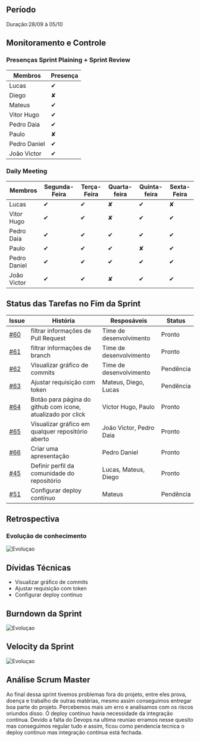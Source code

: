 
## Período

  

  

Duração:28/09 à 05/10


## Monitoramento e Controle

### Presenças Sprint Plaining + Sprint Review


|**Membros**|**Presença**|
|--|--|
| Lucas | ✔ |
| Diego | ✘ |
| Mateus | ✔ |
| Vitor Hugo | ✔ |
| Pedro Daia | ✔ |
| Paulo | ✘ |
| Pedro Daniel | ✔ |
| João Victor | ✔ |

  

### Daily Meeting


| Membros |Segunda-Feira| Terça-Feira | Quarta-feira | Quinta-feira | Sexta-Feira |
|--|--|--|--|--|--|
| Lucas | ✔ | ✔ | ✘ | ✔ | ✘ |
| Vitor Hugo | ✔ | ✔ | ✘ |✔ | ✔ |
| Pedro Daia | ✔ | ✔ | ✔ |✔ | ✔ |
| Paulo | ✔ | ✔ | ✔ | ✘ | ✔ |
| Pedro Daniel | ✔ | ✔ | ✔ |✔ | ✔ |
| João Victor | ✔ | ✔ | ✘ | ✔ | ✔ |

  

  

## Status das Tarefas no Fim da Sprint

  

  

| **Issue** | **História** | **Resposáveis** | **Status** |
|--|--|--|--|
| [#60](https://github.com/fga-eps-mds/2019.2-Git-Breakdown/issues/60) | filtrar informações de Pull Request | Time de desenvolvimento | Pronto |
| [#61](https://github.com/fga-eps-mds/2019.2-Git-Breakdown/issues/61) | filtrar informações de branch | Time de desenvolvimento | Pronto |
| [#62](https://github.com/fga-eps-mds/2019.2-Git-Breakdown/issues/62) | Visualizar gráfico de commits |  Time de desenvolvimento | Pendência |
| [#63](https://github.com/fga-eps-mds/2019.2-Git-Breakdown/issues/63) | Ajustar requisição com token  | Mateus, Diego, Lucas | Pendência |
| [#64](https://github.com/fga-eps-mds/2019.2-Git-Breakdown/issues/64) | Botão para página do github com icone, atualizado por click| Victor Hugo, Paulo | Pronto |
| [#65](https://github.com/fga-eps-mds/2019.2-Git-Breakdown/issues/65) | Visualizar gráfico em qualquer repositório aberto  | João Victor, Pedro Daia | Pronto |
| [#66](https://github.com/fga-eps-mds/2019.2-Git-Breakdown/issues/66) | Criar uma apresentação | Pedro Daniel | Pronto |
| [#45](https://github.com/fga-eps-mds/2019.2-Git-Breakdown/issues/66) | Definir perfil da comunidade do repositório| Lucas, Mateus, Diego | Pronto |
| [#51](https://github.com/fga-eps-mds/2019.2-Git-Breakdown/issues/66) | Configurar deploy contínuo | Mateus | Pendência |
  

## Retrospectiva


### Evolução de conhecimento

  
![Evoluçao](https://i.imgur.com/mRUTYE8.png)

  

  

  

## Dívidas Técnicas

  

- Visualizar gráfico de commits
- Ajustar requisição com token
- Configurar deploy contínuo
  

  

## Burndown da Sprint

  

  

![Evoluçao](https://i.imgur.com/nMOivih.png)

  

  

  

  

## Velocity da Sprint

  

  

![Evoluçao](https://i.imgur.com/9g2RyRz.png)

  

  

  

  

  

## Análise Scrum Master

  

Ao final dessa sprint tivemos problemas fora do projeto, entre eles prova, doença e trabalho de outras matérias, mesmo assim conseguimos entregar boa parte do projeto.
Percebemos mais um erro e analisamos com os riscos oriundos disso. O deploy contínuo havia necessidade da integração contínua. Devido a falta do Devops na ultima reuniao erramos nesse quesito mas conseguimos regular tudo e assim, ficou como pendencia tecnica o deploy continuo mas integração contínua está fechada.